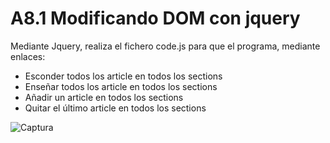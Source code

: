 # A8.1 Modificando DOM con jquery

Mediante Jquery, realiza el fichero code.js para que el programa, mediante enlaces:

+ Esconder todos los article en todos los sections
+ Enseñar todos los article en todos los sections
+ Añadir un article en todos los sections
+ Quitar el último article en todos los sections

![Captura](https://user-images.githubusercontent.com/70903768/116712047-bb453280-a9d3-11eb-8c44-8f016b736382.PNG)
